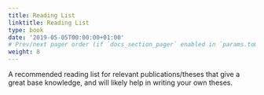 ```yaml
---
title: Reading List
linktitle: Reading List
type: book
date: '2019-05-05T00:00:00+01:00'
# Prev/next pager order (if `docs_section_pager` enabled in `params.toml`)
weight: 8
---
```


A recommended reading list for relevant publications/theses that give a great base knowledge, and will likely help in writing your own theses.
